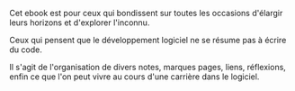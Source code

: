 Cet ebook est pour ceux qui bondissent sur toutes les occasions d'élargir leurs horizons et d'explorer l'inconnu. 

Ceux qui pensent que le développement logiciel ne se résume pas à écrire du code.

Il s'agit de l'organisation de divers notes, marques pages, liens, réflexions, enfin ce que l'on peut vivre au cours d'une carrière dans le logiciel.